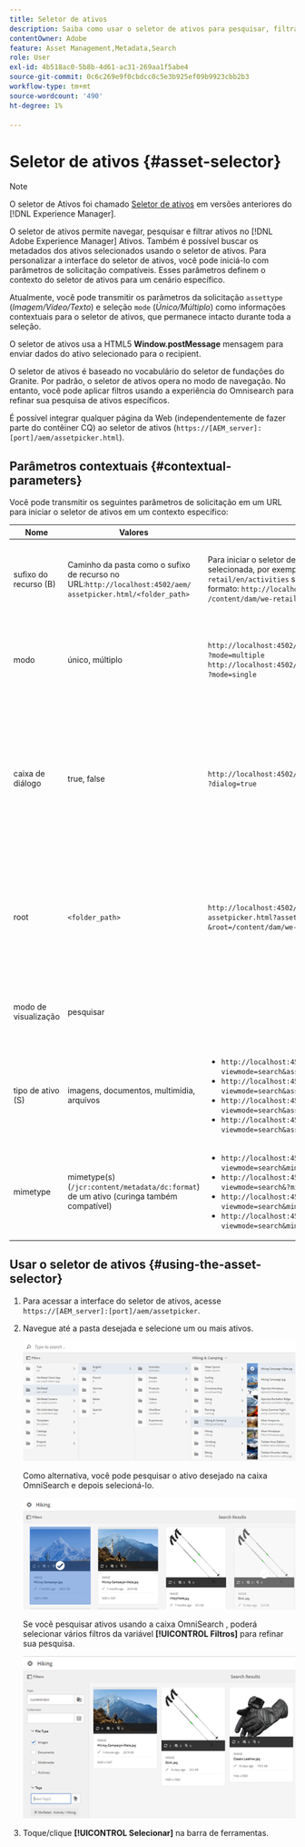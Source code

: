 ```yaml
---
title: Seletor de ativos
description: Saiba como usar o seletor de ativos para pesquisar, filtrar, navegar e buscar metadados para ativos no Adobe Experience Manager Assets. Saiba também como personalizar a interface do seletor de ativos.
contentOwner: Adobe
feature: Asset Management,Metadata,Search
role: User
exl-id: 4b518ac0-5b8b-4d61-ac31-269aa1f5abe4
source-git-commit: 0c6c269e9f0cbdcc0c5e3b925ef09b9923cbb2b3
workflow-type: tm+mt
source-wordcount: '490'
ht-degree: 1%

---
```


# Seletor de ativos {#asset-selector}

>[!NOTE]
>
>O seletor de Ativos foi chamado [Seletor de ativos](https://helpx.adobe.com/experience-manager/6-2/assets/using/asset-picker.html) em versões anteriores do [!DNL Experience Manager].

O seletor de ativos permite navegar, pesquisar e filtrar ativos no [!DNL Adobe Experience Manager] Ativos. Também é possível buscar os metadados dos ativos selecionados usando o seletor de ativos. Para personalizar a interface do seletor de ativos, você pode iniciá-lo com parâmetros de solicitação compatíveis. Esses parâmetros definem o contexto do seletor de ativos para um cenário específico.

Atualmente, você pode transmitir os parâmetros da solicitação `assettype` (*Imagem/Vídeo/Texto*) e seleção `mode` (*Único/Múltiplo*) como informações contextuais para o seletor de ativos, que permanece intacto durante toda a seleção.

O seletor de ativos usa a HTML5 **Window.postMessage** mensagem para enviar dados do ativo selecionado para o recipient.

O seletor de ativos é baseado no vocabulário do seletor de fundações do Granite. Por padrão, o seletor de ativos opera no modo de navegação. No entanto, você pode aplicar filtros usando a experiência do Omnisearch para refinar sua pesquisa de ativos específicos.

É possível integrar qualquer página da Web (independentemente de fazer parte do contêiner CQ) ao seletor de ativos (`https://[AEM_server]:[port]/aem/assetpicker.html`).

## Parâmetros contextuais {#contextual-parameters}

Você pode transmitir os seguintes parâmetros de solicitação em um URL para iniciar o seletor de ativos em um contexto específico:

| Nome | Valores | Exemplo | Propósito |
|---|---|---|---|
| sufixo do recurso (B) | Caminho da pasta como o sufixo de recurso no URL:`http://localhost:4502/aem/`<br>`assetpicker.html/<folder_path>` | Para iniciar o seletor de ativos com uma pasta específica selecionada, por exemplo, com a pasta `/content/dam/we-retail/en/activities` selecionado, o URL deve estar no formato: `http://localhost:4502/aem/assetpicker.html`<br>`/content/dam/we-retail/en/activities?assettype=images` | Se você precisar selecionar uma pasta específica quando o seletor de ativos for iniciado, passe-a como um sufixo de recurso. |
| modo | único, múltiplo | `http://localhost:4502/aem/assetpicker.html`<br>`?mode=multiple` <br> `http://localhost:4502/aem/assetpicker.html`<br>`?mode=single` | No modo múltiplo, é possível selecionar vários ativos simultaneamente usando o seletor de ativos. |
| caixa de diálogo | true, false | `http://localhost:4502/aem/assetpicker.html`<br>`?dialog=true` | Use esses parâmetros para abrir o seletor de ativos como Caixa de diálogo do Granite. Essa opção só é aplicável quando você inicia o seletor de ativos por meio do Campo de caminho do Granite e o configura como URL pickerSrc. |
| root | `<folder_path>` | `http://localhost:4502/aem/`<br>`assetpicker.html?assettype=images`<br>`&root=/content/dam/we-retail/en/activities` | Use essa opção para especificar a pasta raiz do seletor de ativos. Nesse caso, o seletor de ativos permite selecionar apenas ativos secundários (diretos/indiretos) na pasta raiz. |
| modo de visualização | pesquisar |  | Para iniciar o seletor de ativos no modo de pesquisa, com parâmetros tipo de ativo e tipo de ativo. |
| tipo de ativo (S) | imagens, documentos, multimídia, arquivos | <ul><li>`http://localhost:4502/aem/assetpicker.html?viewmode=search&assettype=images`</li> <li>`http://localhost:4502/aem/assetpicker.html?viewmode=search&assettype=documents`</li> <li>`http://localhost:4502/aem/assetpicker.html?viewmode=search&assettype=multimedia`</li> <li>`http://localhost:4502/aem/assetpicker.html?viewmode=search&assettype=archives`</li> | Use essa opção para filtrar tipos de ativos com base no valor transmitido. |
| mimetype | mimetype(s) (`/jcr:content/metadata/dc:format`) de um ativo (curinga também compatível) | <ul><li>`http://localhost:4502/aem/assetpicker.html?viewmode=search&mimetype=image/png`</li>  <li>`http://localhost:4502/aem/assetpicker.html?viewmode=search&?mimetype=*png`</li>  <li>`http://localhost:4502/aem/assetpicker.html?viewmode=search&mimetype=*presentation`</li>  <li>`http://localhost:4502/aem/assetpicker?viewmode=search&mimetype=*presentation&mimetype=*png`</li></ul> | Use-o para filtrar ativos com base em tipos MIME |

## Usar o seletor de ativos {#using-the-asset-selector}

1. Para acessar a interface do seletor de ativos, acesse `https://[AEM_server]:[port]/aem/assetpicker`.
1. Navegue até a pasta desejada e selecione um ou mais ativos.

   ![chlimage_1-441](assets/chlimage_1-441.png)

   Como alternativa, você pode pesquisar o ativo desejado na caixa OmniSearch e depois selecioná-lo.

   ![chlimage_1-442](assets/chlimage_1-442.png)

   Se você pesquisar ativos usando a caixa OmniSearch , poderá selecionar vários filtros da variável **[!UICONTROL Filtros]** para refinar sua pesquisa.

   ![chlimage_1-443](assets/chlimage_1-443.png)

1. Toque/clique **[!UICONTROL Selecionar]** na barra de ferramentas.
